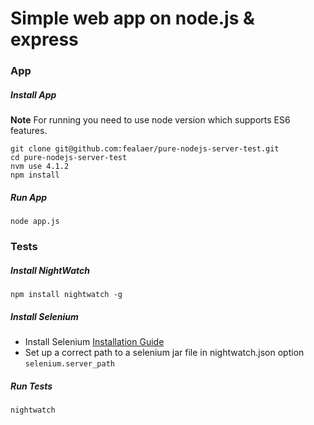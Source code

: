 # Simple web app on node.js & express

### App

##### Install App
**Note** For running you need to use node version which supports ES6 features.

```
git clone git@github.com:fealaer/pure-nodejs-server-test.git
cd pure-nodejs-server-test
nvm use 4.1.2
npm install
```

##### Run App

```
node app.js
```

### Tests

##### Install NightWatch

```
npm install nightwatch -g
```

##### Install Selenium

* Install Selenium [Installation Guide](http://nightwatchjs.org/guide#installation)
* Set up a correct path to a selenium jar file in nightwatch.json option `selenium.server_path`

##### Run Tests

```
nightwatch
```
